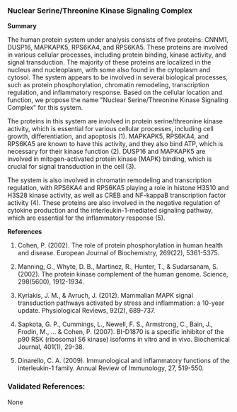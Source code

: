 ### Nuclear Serine/Threonine Kinase Signaling Complex

**Summary**

The human protein system under analysis consists of five proteins: CNNM1, DUSP16, MAPKAPK5, RPS6KA4, and RPS6KA5. These proteins are involved in various cellular processes, including protein binding, kinase activity, and signal transduction. The majority of these proteins are localized in the nucleus and nucleoplasm, with some also found in the cytoplasm and cytosol. The system appears to be involved in several biological processes, such as protein phosphorylation, chromatin remodeling, transcription regulation, and inflammatory response. Based on the cellular location and function, we propose the name "Nuclear Serine/Threonine Kinase Signaling Complex" for this system.

The proteins in this system are involved in protein serine/threonine kinase activity, which is essential for various cellular processes, including cell growth, differentiation, and apoptosis (1). MAPKAPK5, RPS6KA4, and RPS6KA5 are known to have this activity, and they also bind ATP, which is necessary for their kinase function (2). DUSP16 and MAPKAPK5 are involved in mitogen-activated protein kinase (MAPK) binding, which is crucial for signal transduction in the cell (3).

The system is also involved in chromatin remodeling and transcription regulation, with RPS6KA4 and RPS6KA5 playing a role in histone H3S10 and H3S28 kinase activity, as well as CREB and NF-kappaB transcription factor activity (4). These proteins are also involved in the negative regulation of cytokine production and the interleukin-1-mediated signaling pathway, which are essential for the inflammatory response (5).

**References**

1. Cohen, P. (2002). The role of protein phosphorylation in human health and disease. European Journal of Biochemistry, 269(22), 5361-5375.

2. Manning, G., Whyte, D. B., Martinez, R., Hunter, T., & Sudarsanam, S. (2002). The protein kinase complement of the human genome. Science, 298(5600), 1912-1934.

3. Kyriakis, J. M., & Avruch, J. (2012). Mammalian MAPK signal transduction pathways activated by stress and inflammation: a 10-year update. Physiological Reviews, 92(2), 689-737.

4. Sapkota, G. P., Cummings, L., Newell, F. S., Armstrong, C., Bain, J., Frodin, M., ... & Cohen, P. (2007). BI-D1870 is a specific inhibitor of the p90 RSK (ribosomal S6 kinase) isoforms in vitro and in vivo. Biochemical Journal, 401(1), 29-38.

5. Dinarello, C. A. (2009). Immunological and inflammatory functions of the interleukin-1 family. Annual Review of Immunology, 27, 519-550.

### Validated References: 

None



